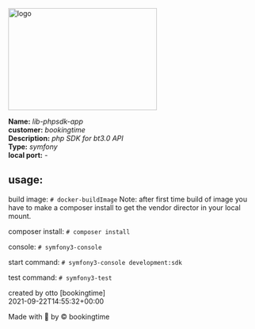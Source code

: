 <img src="https://github.com/bookingtime/lib-phpsdk-app/blob/master/aws/logo_repo.png" alt="logo" width="300" height="206" />

**Name:** *lib-phpsdk-app*<br >
**customer:** *bookingtime*<br />
**Description:** *php SDK for bt3.0 API*<br >
**Type:** *symfony*<br >
**local port:** *-*<br >

usage:
--

build image: `# docker-buildImage`
Note: after first time build of image you have to make a composer install to get the vendor director in your local mount.

composer install: `# composer install`

console: `# symfony3-console`

start command: `# symfony3-console development:sdk`

test command: `# symfony3-test`



created by otto [bookingtime]<br >
2021-09-22T14:55:32+00:00

Made with :blue_heart: by © bookingtime
